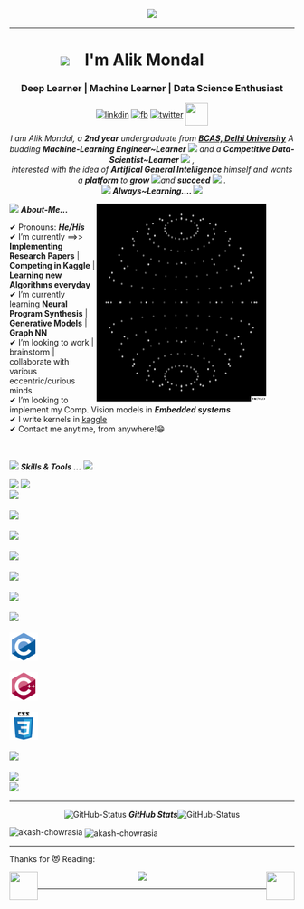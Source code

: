 <p align="center">
  <img src="https://c4.wallpaperflare.com/wallpaper/287/39/645/artificial-intelligence-ai-black-wallpaper-preview.jpg" height="200"/>
</p>
<hr>
<h1 align="center" style="padding-right: 70px"><img src="https://c.tenor.com/EbsMN6_dOvYAAAAM/quby-chan-hi.gif" height="70" style="padding-right: 20px;"> I'm Alik Mondal</h1>
<h3 align="center">Deep Learner | Machine Learner | Data Science Enthusiast</h3>
<p align="center">
<a href="https://www.linkedin.com/in/alik-mondal-921a971aa/" target="blank"><img align="center" src="https://raw.githubusercontent.com/rahulbanerjee26/githubAboutMeGenerator/main/icons/linked-in-alt.svg" alt="linkdin" height="40" width="40" /></a>
<a href="https://www.facebook.com/micheal.fernandez.73307/" target="blank"><img align="center" src="https://cliply.co/wp-content/uploads/2019/07/371907490_FACEBOOK_ICON_TRANSPARENT_400.gif" alt="fb" height="40" width="40" /></a>
<a href="https://twitter.com/Lk85899624" target="blank"><img align="center" src="https://cliply.co/wp-content/uploads/2019/07/371907030_TWITTER_ICON_1080.png" alt="twitter" height="40" width="40" /></a>
 <a href = "mailto: aliktrikemaf@gmail.com"><img align="center" src="https://cdn.worldvectorlogo.com/logos/official-gmail-icon-2020-.svg" height="40" width="40" /></a>
</p>
</p>



<p align="center">
  <em>
    I am Alik Mondal, a <b>2nd year</b> undergraduate from <a href="https://bcas.du.ac.in//"> <b>BCAS, Delhi University</b></a>
    A budding <b>Machine-Learning Engineer~Learner</b> <img src="https://github.com/TheDudeThatCode/TheDudeThatCode/blob/master/Assets/Developer.gif" width="30px"> and a <b>Competitive Data-Scientist~Learner</b>&nbsp;<img src="https://github.com/TheDudeThatCode/TheDudeThatCode/blob/master/Assets/Designer.gif" width="36px">&nbsp,<br>interested<b> </b>
    with the idea of <b>Artifical General Intelligence</b> himself and wants a <b>platform</b> to 
    <b>grow</b> <img src="https://github.com/TheDudeThatCode/TheDudeThatCode/blob/master/Assets/Rocket.gif" width="18px">and 
    <b>succeed</b> <img src="https://github.com/TheDudeThatCode/TheDudeThatCode/blob/master/Assets/Medal.gif" width="20px">&nbsp.
  </em> 
  <br>
  <img src="https://onlinegiftools.com/images/examples-onlinegiftools/jump-hello-transparent.gif" width="50" /> <b><i>Always~Learning.... </i></b><img src="https://onlinegiftools.com/images/examples-onlinegiftools/jump-hello-transparent.gif" width="50"/>
</p>

<img align="right" width=300px alt="Man" src="extra\8JIe.gif" height="350" width="200" style="padding-right: 50px;" />

<img src="https://media2.giphy.com/media/EEzsFyPdvrG0w/giphy.gif" width="40px" >&nbsp;***About-Me...***

✔ Pronouns: ***He/His*** <br>
✔ I’m currently ==>> **Implementing Research Papers** | **Competing in Kaggle** | **Learning new Algorithms everyday**<br>
✔ I’m currently learning **Neural Program Synthesis** | **Generative Models** | **Graph NN**<br>
✔ I’m looking to work | brainstorm | collaborate with various eccentric/curious minds<br>
✔ I’m looking to implement my Comp. Vision models in ***Embedded systems***<br>
✔ I write kernels in [kaggle](https://www.kaggle.com/alikmondal) <br>
✔ Contact me anytime, from anywhere!😁<br><br><br>
 

<img src="https://media2.giphy.com/media/EEzsFyPdvrG0w/giphy.gif" width="40px">&nbsp;***Skills & Tools ...***
<img src="https://media2.giphy.com/media/QssGEmpkyEOhBCb7e1/giphy.gif?cid=ecf05e47a0n3gi1bfqntqmob8g9aid1oyj2wr3ds3mg700bl&rid=giphy.gif" width="40px">
<p align="left">
  
  <code><img height="50" src='https://raw.githubusercontent.com/rahulbanerjee26/githubAboutMeGenerator/main/icons/python.svg'></code> 
  <code><img height="50" src="https://raw.githubusercontent.com/rahulbanerjee26/githubAboutMeGenerator/main/icons/javascript.svg"></code>
  <code> <img height="50" src="https://raw.githubusercontent.com/rahulbanerjee26/githubAboutMeGenerator/main/icons/scikit.svg"> </code>
  <code> <img height="50" src="https://raw.githubusercontent.com/rahulbanerjee26/githubAboutMeGenerator/main/icons/html.svg"> </code>
  <code> <img height="50" src="https://raw.githubusercontent.com/rahulbanerjee26/githubAboutMeGenerator/main/icons/git.svg"> </code>
  <code> <img height="50" src="https://encrypted-tbn0.gstatic.com/images?q=tbn:ANd9GcS6CcKM1XudBFX-_HbPn-o0tAm2Z4Z6Ca6Pvw5YyyShj5FMaFXsvs6RwowiD7jpquloIqY&usqp=CAU"> </code>
  <code> <img height="50" src="https://upload.wikimedia.org/wikipedia/commons/thumb/a/ae/Keras_logo.svg/1024px-Keras_logo.svg.png"> </code>
  <code> <img height="50" src="https://raw.githubusercontent.com/rahulbanerjee26/githubAboutMeGenerator/main/icons/tensorflow.svg"> </code>
  <code> <img height="50" src="https://4.bp.blogspot.com/-BD3ZGiGy9Ms/WuJdYMbSh3I/AAAAAAACPrc/jePCk-BAX_g3_BED91p_zFgqDBJ4lR_JQCLcBGAs/s1600/jupyter.png"> </code>
  <code> <img height="50" src="https://raw.githubusercontent.com/devicons/devicon/master/icons/c/c-original.svg"> </code>
  <code> <img height="50" src="https://raw.githubusercontent.com/devicons/devicon/master/icons/cplusplus/cplusplus-original.svg"> </code>
  <code> <img height="50" src="https://raw.githubusercontent.com/devicons/devicon/master/icons/css3/css3-original-wordmark.svg"> </code>
  <code> <img height="50" src="https://seaborn.pydata.org/_images/logo-tall-lightbg.svg"> </code>
  <code> <img height="50" src="https://www.pngkey.com/png/full/96-961478_in-order-to-show-how-holoviews-works-well.png"> </code>
  <img height="50" src="https://iconape.com/wp-content/png_logo_vector/selenium-logo.png">
  <hr>
  <p align="center">
 <img src="https://i.pinimg.com/originals/37/5c/94/375c94ad0dbcbbf229d2938cba4aac45.gif" width="30px" alt="GitHub-Status"/>&nbsp;<i><b>GitHub Stats</b></i><img src="https://i.pinimg.com/originals/37/5c/94/375c94ad0dbcbbf229d2938cba4aac45.gif" width="30px" alt="GitHub-Status"/></p>
<p><img align="left" src="https://github-readme-stats.vercel.app/api/top-langs?username=AlikMon88&show_icons=true&locale=en&layout=compact" alt="akash-chowrasia" /></p>

<p>&nbsp;<img align="center" src="https://github-readme-stats.vercel.app/api?username=AlikMon88&show_icons=true&locale=en" alt="akash-chowrasia" width="410" /></p>

<hr>

Thanks for 😻 Reading:

<div>
    <img src="https://pic.funnygifsbox.com/uploads/2019/09/funnygifsbox.com-2019-09-15-07-44-34-43.gif" style="width: 50px; height: 50px; float: left" />
    <img src="https://media2.giphy.com/media/zMBxHAnCevIXu/200w.gif" style="width: 50px; height: 50px; float: right;" />
    <img src="https://pic.funnygifsbox.com/uploads/2019/10/funnygifsbox.com-2019-10-01-12-43-31-62.gif" style="display:block; margin-left: auto; margin-right:auto; width:50px;" />
        
</div>

<hr>

